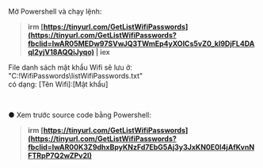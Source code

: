 Mở Powershell và chạy lệnh:

> **irm [https://tinyurl.com/GetListWifiPasswords](https://tinyurl.com/GetListWifiPasswords?fbclid=IwAR05MEDw97SVwJQ3TWmEp4yXOICs5vZ0_kl9DjFL4DAql2yjV18AQQiJyqo) | iex**

File danh sách mật khẩu Wifi sẽ lưu ở:  
"C:\!WifiPasswords\listWifiPasswords.txt"  
có dạng: [Tên Wifi]:[Mật khẩu]

**‍**

● Xem trước source code bằng Powershell:
> **irm [https://tinyurl.com/GetListWifiPasswords](https://tinyurl.com/GetListWifiPasswords?fbclid=IwAR00K3Z9dhxBpyKNzFd7EbG5Aj3y3JxKN0E0I4jAfKvnNFTRpP7Q2wZPv2I)**